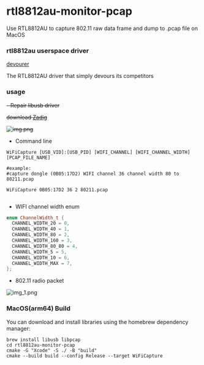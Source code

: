 # rtl8812au-monitor-pcap
Use RTL8812AU to capture 802.11 raw data frame and dump to .pcap file on MacOS

### rtl8812au userspace driver
[devourer](https://github.com/openipc/devourer)

The RTL8812AU driver that simply devours its competitors

### usage
~~- Repair libusb driver~~

~~download [Zadig](https://github.com/pbatard/libwdi/releases/download/v1.5.0/zadig-2.8.exe)~~

~~![img.png](images/img.png)~~


- Command line
```shell
WiFiCapture [USB_VID]:[USB_PID] [WIFI_CHANNEL] [WIFI_CHANNEL_WIDTH] [PCAP_FILE_NAME]

#example:
#capture dongle (0B05:17D2) WIFI channel 36 channel width 80 to 80211.pcap

WiFiCapture 0B05:17D2 36 2 80211.pcap


```
- WIFI channel width enum
```c++
enum ChannelWidth_t {
  CHANNEL_WIDTH_20 = 0,
  CHANNEL_WIDTH_40 = 1,
  CHANNEL_WIDTH_80 = 2,
  CHANNEL_WIDTH_160 = 3,
  CHANNEL_WIDTH_80_80 = 4,
  CHANNEL_WIDTH_5 = 5,
  CHANNEL_WIDTH_10 = 6,
  CHANNEL_WIDTH_MAX = 7,
};
```

- 802.11 radio packet

![img_1.png](images/img_1.png)

### MacOS(arm64) Build

You can download and install libraries using the homebrew dependency manager:

```
brew install libusb libpcap
cd rtl8812au-monitor-pcap
cmake -G "Xcode" -S ./ -B "build"
cmake --build build --config Release --target WiFiCapture

```
